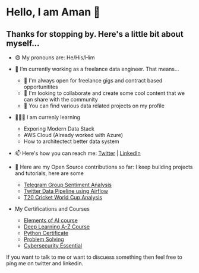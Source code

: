 # Hello, I am Aman 👋

## Thanks for stopping by. Here's a little bit about myself...


- 😄 My pronouns are: He/His/Him
- 🔭 I’m currently working as a freelance data engineer. That means...
   - 👯 I'm always open for freelance gigs and contract based opportunitites
   - 💬 I'm looking to collaborate and create some cool content that we can share with the community
   - 🤘 You can find various data related projects on my profile
- 🧑🏻‍🏫 I am currenly learning
   - Exporing Modern Data Stack
   - AWS Cloud (Already worked with Azure)
   - How to architectect better data system 
- 📫 Here's how you can reach me: [Twitter](https://twitter.com/amankathait6) | [LinkedIn](https://www.linkedin.com/in/amanak15/)
- 🤘 Here are my Open Source contributions so far: I keep building projects and tutorials, here are some
  - [Telegram Group Sentiment Analysis](https://github.com/AmanKathait15/telegram-group-sentiment-analysis)
  - [Twitter Data Pipeline using Airflow]()
  - [T20 Cricket World Cup Analysis](https://github.com/AmanKathait15/Cricket_World_Cup_Analysis)

- My Certifications and Courses
  - [Elements of AI course](https://certificates.mooc.fi/validate/kmpb6ogz4ng)
  - [Deep Learning A-Z Course](https://www.udemy.com/certificate/UC-a86e6d33-9b2b-415d-bccc-fd0f4298e3ac/)
  - [Python Certificate](https://www.hackerrank.com/certificates/dd8a1c08c43d)
  - [Problem Solving](https://www.hackerrank.com/certificates/0de309634c89)
  - [Cybersecurity Essential](https://drive.google.com/file/d/1euGRiPenZK00IcZ595uk8q4bA3mDBzhF/view?usp=sharing)
  
If you want to talk to me or want to discuess something then feel free to ping me on twitter and linkedin.
  
